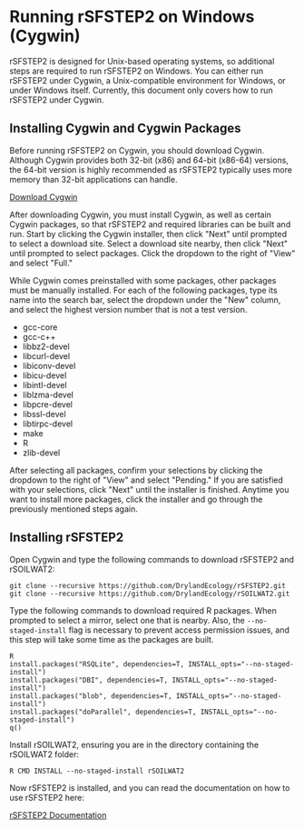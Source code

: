 # Running rSFSTEP2 on Windows (Cygwin)

rSFSTEP2 is designed for Unix-based operating systems, so additional steps are required to run rSFSTEP2 on Windows. You can either run rSFSTEP2 under Cygwin, a Unix-compatible environment for Windows, or under Windows itself. Currently, this document only covers how to run rSFSTEP2 under Cygwin.

## Installing Cygwin and Cygwin Packages

Before running rSFSTEP2 on Cygwin, you should download Cygwin. Although Cygwin provides both 32-bit (x86) and 64-bit (x86-64) versions, the 64-bit version is highly recommended as rSFSTEP2 typically uses more memory than 32-bit applications can handle.

[Download Cygwin](https://cygwin.com/install.html)

After downloading Cygwin, you must install Cygwin, as well as certain Cygwin packages, so that rSFSTEP2 and required libraries can be built and run. Start by clicking the Cygwin installer, then click "Next" until prompted to select a download site. Select a download site nearby, then click "Next" until prompted to select packages. Click the dropdown to the right of "View" and select "Full."

While Cygwin comes preinstalled with some packages, other packages must be manually installed. For each of the following packages, type its name into the search bar, select the dropdown under the "New" column, and select the highest version number that is not a test version.

* gcc-core
* gcc-c++
* libbz2-devel
* libcurl-devel
* libiconv-devel
* libicu-devel
* libintl-devel
* liblzma-devel
* libpcre-devel
* libssl-devel
* libtirpc-devel
* make
* R
* zlib-devel

After selecting all packages, confirm your selections by clicking the dropdown to the right of "View" and select "Pending." If you are satisfied with your selections, click "Next" until the installer is finished. Anytime you want to install more packages, click the installer and go through the previously mentioned steps again.

## Installing rSFSTEP2

Open Cygwin and type the following commands to download rSFSTEP2 and rSOILWAT2:

```
git clone --recursive https://github.com/DrylandEcology/rSFSTEP2.git
git clone --recursive https://github.com/DrylandEcology/rSOILWAT2.git
```

Type the following commands to download required R packages. When prompted to select a mirror, select one that is nearby. Also, the `--no-staged-install` flag is necessary to prevent access permission issues, and this step will take some time as the packages are built.

```
R
install.packages("RSQLite", dependencies=T, INSTALL_opts="--no-staged-install")
install.packages("DBI", dependencies=T, INSTALL_opts="--no-staged-install")
install.packages("blob", dependencies=T, INSTALL_opts="--no-staged-install")
install.packages("doParallel", dependencies=T, INSTALL_opts="--no-staged-install")
q()
```

Install rSOILWAT2, ensuring you are in the directory containing the rSOILWAT2 folder:

```
R CMD INSTALL --no-staged-install rSOILWAT2
```

Now rSFSTEP2 is installed, and you can read the documentation on how to use rSFSTEP2 here:

[rSFSTEP2 Documentation](https://github.com/DrylandEcology/rSFSTEP2)
